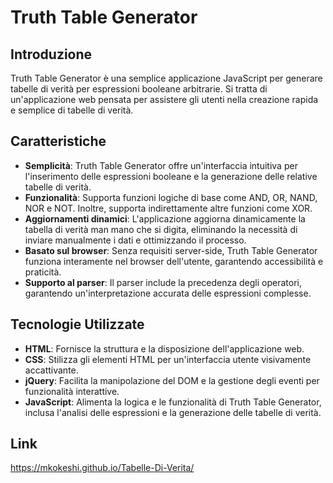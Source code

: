 # Truth Table Generator

## Introduzione
Truth Table Generator è una semplice applicazione JavaScript per generare tabelle di verità per espressioni booleane arbitrarie. Si tratta di un'applicazione web pensata per assistere gli utenti nella creazione rapida e semplice di tabelle di verità.

## Caratteristiche
- **Semplicità**: Truth Table Generator offre un'interfaccia intuitiva per l'inserimento delle espressioni booleane e la generazione delle relative tabelle di verità.
- **Funzionalità**: Supporta funzioni logiche di base come AND, OR, NAND, NOR e NOT. Inoltre, supporta indirettamente altre funzioni come XOR.
- **Aggiornamenti dinamici**: L'applicazione aggiorna dinamicamente la tabella di verità man mano che si digita, eliminando la necessità di inviare manualmente i dati e ottimizzando il processo.
- **Basato sul browser**: Senza requisiti server-side, Truth Table Generator funziona interamente nel browser dell'utente, garantendo accessibilità e praticità.
- **Supporto al parser**: Il parser include la precedenza degli operatori, garantendo un'interpretazione accurata delle espressioni complesse.

## Tecnologie Utilizzate
- **HTML**: Fornisce la struttura e la disposizione dell'applicazione web.
- **CSS**: Stilizza gli elementi HTML per un'interfaccia utente visivamente accattivante.
- **jQuery**: Facilita la manipolazione del DOM e la gestione degli eventi per funzionalità interattive.
- **JavaScript**: Alimenta la logica e le funzionalità di Truth Table Generator, inclusa l'analisi delle espressioni e la generazione delle tabelle di verità.

## Link
https://mkokeshi.github.io/Tabelle-Di-Verita/
